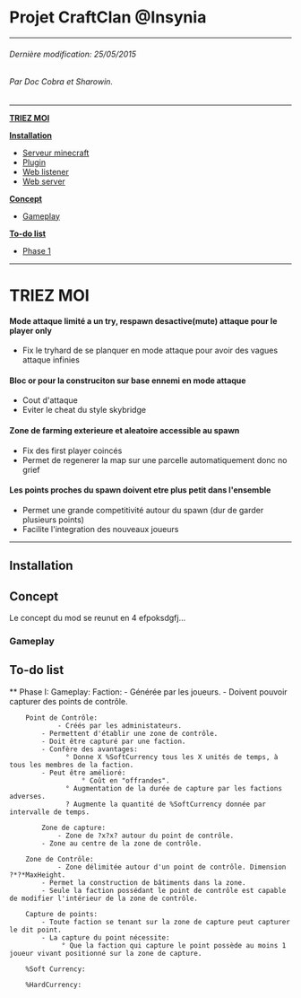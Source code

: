 # Projet CraftClan @Insynia
___
###### Dernière modification: 25/05/2015
###### Par Doc Cobra et Sharowin.
___

**[TRIEZ MOI](#triez-moi)**

**[Installation](#installation)**
* [Serveur minecraft](#serveur-minecraft)
* [Plugin](#plugin)
* [Web listener](#web-listener)
* [Web server](#web-server)

**[Concept](#concept)**
* [Gameplay](#gameplay)

**[To-do list](#to-do-list)**
* [Phase 1](#phase-1)

___
# TRIEZ MOI

#### Mode attaque limité a un try, respawn desactive(mute) attaque pour le player only
* Fix le tryhard de se planquer en mode attaque pour avoir des vagues attaque infinies
#### Bloc or pour la construciton sur base ennemi en mode attaque
* Cout d'attaque
* Eviter le cheat du style skybridge
#### Zone de farming exterieure et aleatoire accessible au spawn
* Fix des first player coincés
* Permet de regenerer la map sur une parcelle automatiquement donc no grief
#### Les points proches du spawn doivent etre plus petit dans l'ensemble
* Permet une grande competitivité autour du spawn (dur de garder plusieurs points)
* Facilite l'integration des nouveaux joueurs
___

## Installation

## Concept

Le concept du mod se reunut en 4 efpoksdgfj...

### Gameplay

## To-do list

** Phase I:
      Gameplay:
		Faction:
			- Générée par les joueurs.
			- Doivent pouvoir capturer des points de contrôle.

		Point de Contrôle:
		        - Créés par les administateurs.
			- Permettent d'établir une zone de contrôle.
			- Doit être capturé par une faction.
			- Confère des avantages:
			  	  ° Donne X %SoftCurrency tous les X unités de temps, à tous les membres de la faction.
			- Peut être amélioré:
			       	  ° Coût en "offrandes".
				  ° Augmentation de la durée de capture par les factions adverses.
				  ? Augmente la quantité de %SoftCurrency donnée par intervalle de temps.

	        Zone de capture:
		     	- Zone de ?x?x? autour du point de contrôle.
			- Zone au centre de la zone de contrôle.

		Zone de Contrôle:
		     	- Zone délimitée autour d'un point de contrôle. Dimension ?*?*MaxHeight.
			- Permet la construction de bâtiments dans la zone.
			- Seule la faction possédant le point de contrôle est capable de modifier l'intérieur de la zone de contrôle.

		Capture de points:
			- Toute faction se tenant sur la zone de capture peut capturer le dit point.
			- La capture du point nécessite:
			     ° Que la faction qui capture le point possède au moins 1 joueur vivant positionné sur la zone de capture.
		
		%Soft Currency:

		%HardCurrency: